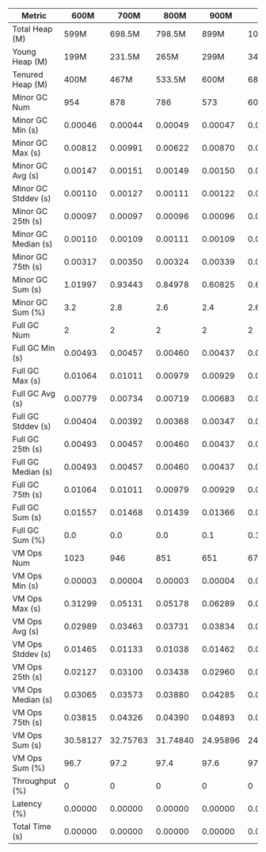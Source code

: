 | Metric | 600M | 700M | 800M | 900M | 1GB | 2GB | 4GB | 8GB |
|------|----|----|----|----|---|---|---|---|
| Total Heap (M) | 599M | 698.5M | 798.5M | 899M | 1023M | 2046.5M | 4095M | 8190.5M |
| Young Heap (M) | 199M | 231.5M | 265M | 299M | 340M | 681M | 1364M | 2729M |
| Tenured Heap (M) | 400M | 467M | 533.5M | 600M | 683M | 1365.5M | 2731M | 5461.5M |
| Minor GC Num | 954 | 878 | 786 | 573 | 605 | 308 | 156 | 66 |
| Minor GC Min (s) | 0.00046 | 0.00044 | 0.00049 | 0.00047 | 0.00046 | 0.00047 | 0.00045 | 0.00051 |
| Minor GC Max (s) | 0.00812 | 0.00991 | 0.00622 | 0.00870 | 0.00856 | 0.01220 | 0.01134 | 0.00326 |
| Minor GC Avg (s) | 0.00147 | 0.00151 | 0.00149 | 0.00150 | 0.00143 | 0.00150 | 0.00135 | 0.00147 |
| Minor GC Stddev (s) | 0.00110 | 0.00127 | 0.00111 | 0.00122 | 0.00112 | 0.00137 | 0.00126 | 0.00116 |
| Minor GC 25th (s) | 0.00097 | 0.00097 | 0.00096 | 0.00096 | 0.00099 | 0.00089 | 0.00083 | 0.00075 |
| Minor GC Median (s) | 0.00110 | 0.00109 | 0.00111 | 0.00109 | 0.00111 | 0.00105 | 0.00106 | 0.00113 |
| Minor GC 75th (s) | 0.00317 | 0.00350 | 0.00324 | 0.00339 | 0.00310 | 0.00339 | 0.00278 | 0.00326 |
| Minor GC Sum (s) | 1.01997 | 0.93443 | 0.84978 | 0.60825 | 0.65031 | 0.32776 | 0.17016 | 0.07255 |
| Minor GC Sum (%) | 3.2 | 2.8 | 2.6 | 2.4 | 2.6 | 2.6 | 2.3 | 1.6 |
| Full GC Num | 2 | 2 | 2 | 2 | 2 | 2 | 2 | 2 |
| Full GC Min (s) | 0.00493 | 0.00457 | 0.00460 | 0.00437 | 0.00445 | 0.00479 | 0.00518 | 0.00518 |
| Full GC Max (s) | 0.01064 | 0.01011 | 0.00979 | 0.00929 | 0.01009 | 0.01018 | 0.00945 | 0.01015 |
| Full GC Avg (s) | 0.00779 | 0.00734 | 0.00719 | 0.00683 | 0.00727 | 0.00749 | 0.00731 | 0.00767 |
| Full GC Stddev (s) | 0.00404 | 0.00392 | 0.00368 | 0.00347 | 0.00399 | 0.00381 | 0.00302 | 0.00352 |
| Full GC 25th (s) | 0.00493 | 0.00457 | 0.00460 | 0.00437 | 0.00445 | 0.00479 | 0.00518 | 0.00518 |
| Full GC Median (s) | 0.00493 | 0.00457 | 0.00460 | 0.00437 | 0.00445 | 0.00479 | 0.00518 | 0.00518 |
| Full GC 75th (s) | 0.01064 | 0.01011 | 0.00979 | 0.00929 | 0.01009 | 0.01018 | 0.00945 | 0.01015 |
| Full GC Sum (s) | 0.01557 | 0.01468 | 0.01439 | 0.01366 | 0.01455 | 0.01497 | 0.01463 | 0.01534 |
| Full GC Sum (%) | 0.0 | 0.0 | 0.0 | 0.1 | 0.1 | 0.1 | 0.2 | 0.3 |
| VM Ops Num | 1023 | 946 | 851 | 651 | 673 | 378 | 242 | 136 |
| VM Ops Min (s) | 0.00003 | 0.00004 | 0.00003 | 0.00004 | 0.00003 | 0.00003 | 0.00004 | 0.00005 |
| VM Ops Max (s) | 0.31299 | 0.05131 | 0.05178 | 0.06289 | 0.05335 | 0.05306 | 0.05074 | 0.05892 |
| VM Ops Avg (s) | 0.02989 | 0.03463 | 0.03731 | 0.03834 | 0.03650 | 0.03277 | 0.03048 | 0.03312 |
| VM Ops Stddev (s) | 0.01465 | 0.01133 | 0.01038 | 0.01462 | 0.01132 | 0.01347 | 0.01592 | 0.01923 |
| VM Ops 25th (s) | 0.02127 | 0.03100 | 0.03438 | 0.02960 | 0.03343 | 0.03023 | 0.02851 | 0.02880 |
| VM Ops Median (s) | 0.03065 | 0.03573 | 0.03880 | 0.04285 | 0.03900 | 0.03619 | 0.03513 | 0.04215 |
| VM Ops 75th (s) | 0.03815 | 0.04326 | 0.04390 | 0.04893 | 0.04392 | 0.04126 | 0.04188 | 0.04731 |
| VM Ops Sum (s) | 30.58127 | 32.75763 | 31.74840 | 24.95896 | 24.56604 | 12.38590 | 7.37578 | 4.50496 |
| VM Ops Sum (%) | 96.7 | 97.2 | 97.4 | 97.6 | 97.4 | 97.3 | 97.6 | 98.1 |
| Throughput (%) | 0 | 0 | 0 | 0 | 0 | 0 | 0 | 0 |
| Latency (%) | 0.00000 | 0.00000 | 0.00000 | 0.00000 | 0.00000 | 0.00000 | 0.00000 | 0.00000 |
| Total Time (s) | 0.00000 | 0.00000 | 0.00000 | 0.00000 | 0.00000 | 0.00000 | 0.00000 | 0.00000 |
